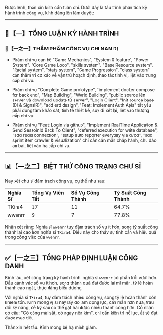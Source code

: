 Được lệnh, thần xin kính cẩn tuân chỉ. Dưới đây là tấu trình phân tích kỳ hành trình công vụ, kính dâng lên lãm duyệt:

---

## 🧾【一】TỔNG LUẬN KỲ HÀNH TRÌNH

### 🧠【一之一】THẨM PHẨM CÔNG VỤ CHI NAN DỊ

*   Phàm chi vụ can hệ "Game Mechanics", "System & feature", "Power System", "Core Game Loop", "skills system", "Base Resource system", "Racial system", "stats system", "Game Progression", "class system" cần thâm tri cơ xảo về vận trù hoạch định, thao tác tinh vi, liệt vào trung cấp chi vụ.

*   Phàm chi vụ "Complete Game prototype", "implement docker compose for back end", "Map Building", "World Building", "public source lên server và download update từ server", "Login Client", "Init source base (DI & SignalR)", "add erd design", "Feat: Implement Auth Apis" tất yếu phải dụng tâm khảo sát, tinh tế thiết kế, suy đi xét lại, liệt vào thượng cấp chi vụ.

*   Phàm chi vụ "Feat: Login via github", "Implement RealTime Application & Send SessoinId Back To Client", "deferred execution for write database", "add redis connection", "setup auto reporter everyday via ci/cd", "add sprint item crawler & visualization" chỉ cần cần mẫn chấp hành, chu đáo an bài, liệt vào hạ cấp chi vụ.

---

## 📊【一之二】BIỆT THỨ CÔNG TRẠNG CHƯ SĨ

Nay xét chư sĩ đảm trách công vụ, cụ thể như sau:

| Nghĩa Sĩ    | Tổng Vụ Viên Tất | Số Vụ Công Thành | Tỷ Suất Công Thành |
| :---------- | :--------------- | :--------------- | :--------------- |
| TKira4      | 17               | 11               | 64.7%            |
| wwenrr      | 9                | 7                | 77.8%            |

Nhận xét rằng: Nghĩa sĩ `wwenrr` tuy đảm trách số vụ ít hơn, song tỷ suất công thành lại cao hơn nghĩa sĩ `TKira4`. Điều này cho thấy sự tinh cần và hiệu quả trong công việc của `wwenrr`.

---

## ✅【一之三】TỔNG PHÁP ĐỊNH LUẬN CÔNG DANH

Kính tâu, xét công trạng kỳ hành trình, nghĩa sĩ `wwenrr` có phần trổi vượt hơn. Dẫu gánh vác số vụ ít hơn, song thành quả đạt được lại mĩ mãn, tỷ lệ hoàn thành cao ngất, thực đáng biểu dương.

Với nghĩa sĩ `TKira4`, tuy đảm trách nhiều công vụ, song tỷ lệ hoàn thành còn khiêm tốn. Kính mong vị sĩ này lấy đó làm động lực, cần mẫn hơn nữa, trau dồi kỹ năng, để kỳ sau có thể gặt hái được nhiều thành công hơn. Cổ nhân có câu: "Có công mài sắt, có ngày nên kim", chỉ cần kiên trì nỗ lực, ắt sẽ đạt được mục tiêu.

Thần xin hết tấu. Kính mong bệ hạ minh giám.
